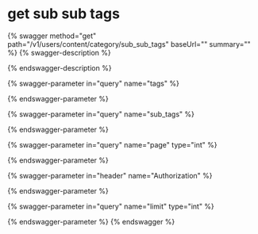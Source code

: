# get sub sub tags

{% swagger method="get" path="/v1/users/content/category/sub_sub_tags" baseUrl="" summary="" %}
{% swagger-description %}

{% endswagger-description %}

{% swagger-parameter in="query" name="tags" %}

{% endswagger-parameter %}

{% swagger-parameter in="query" name="sub_tags" %}

{% endswagger-parameter %}

{% swagger-parameter in="query" name="page" type="int" %}

{% endswagger-parameter %}

{% swagger-parameter in="header" name="Authorization" %}

{% endswagger-parameter %}

{% swagger-parameter in="query" name="limit" type="int" %}

{% endswagger-parameter %}
{% endswagger %}
